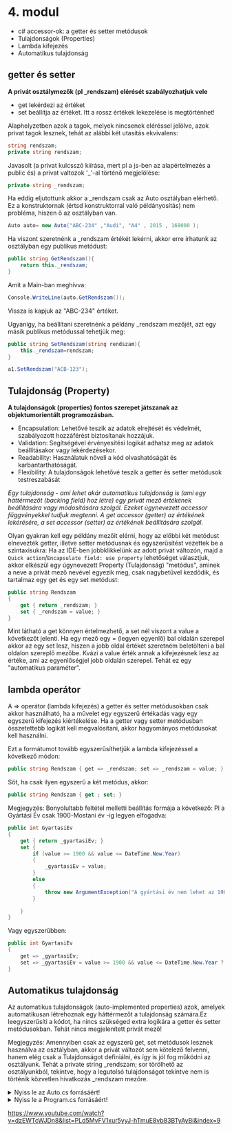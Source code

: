 # 4. modul

- c# accessor-ok: a getter és setter metódusok
- Tulajdonságok (Properties)
- Lambda kifejezés
- Automatikus tulajdonság


## getter és setter
**A privát osztálymezők (pl _rendszam) elérését szabályozhatjuk vele**
- get lekérdezi az értéket
- set beállítja az értéket. Itt a rossz értékek lekezelése is megtörténhet!

Alaphelyzetben azok a tagok, melyek nincsenek eléréssel jelölve, azok privat tagok lesznek, tehát az alábbi két utasítás ekvivalens:
```c#
string rendszam;
private string rendszam;
```

Javasolt (a privat kulcsszó kiírása, mert pl a js-ben az alapértelmezés a public és) a privat valtozok '_'-al történő megjelölése:
```c#
private string _rendszam; 
```
Ha eddig eljutottunk akkor a _rendszam csak az Auto osztályban elérhető. Ez a konstruktornak (értsd konstruktorral való példányosítás) nem probléma, hiszen ő az osztályban van. 
```c#
Auto auto= new Auto("ABC-234" ,"Audi", "A4" , 2015 , 168000 );
```
Ha viszont szeretnénk a _rendszam értékét lekérni, akkor erre írhatunk az osztályban egy publikus metódust:
```c#
public string GetRendszam(){
    return this._rendszam;
}
```
Amit a Main-ban meghívva:
```c#
Console.WriteLine(auto.GetRendszam());
```
Vissza is kapjuk az "ABC-234" értéket.

Ugyanígy, ha beállítani szeretnénk a példány _rendszam mezőjét, azt egy másik publikus metódussal tehetjük meg:
```c#
public string SetRendszam(string rendszam){
    this._rendszam=rendszam;
}
```
```c#
a1.SetRendszam("ACB-123");
```

## Tulajdonság (Property)

**A tulajdonságok (properties) fontos szerepet játszanak az objektumorientált programozásban.**
- Encapsulation: Lehetővé teszik az adatok elrejtését és védelmét, szabályozott hozzáférést biztosítanak hozzájuk.
- Validation: Segítségével érvényesítési logikát adhatsz meg az adatok beállításakor vagy lekérdezésekor.
- Readability: Használatuk növeli a kód olvashatóságát és karbantarthatóságát. 
- Flexibility: A tulajdonságok lehetővé teszik a getter és setter metódusok testreszabását

*Egy tulajdonság - ami lehet akár automatikus tulajdonság is (ami egy háttérmezőt (backing field) hoz létre) egy privát mező értékének beállítására vagy módosítására szolgál. Ezeket úgynevezett accessor függvényekkel tudjuk megtenni. A get accessor (getter) az értékének lekérésére, a set accessor (setter) az értékének beállítására szolgál.*

Olyan gyakran kell egy példány mezőit elérni, hogy az előbbi két metódust elnevezték getter, illetve setter metódusnak és egyszerűsítést vezettek be a szintaxisukra:
Ha az IDE-ben jobbklikkelünk az adott privát változón, majd a `Quick action`/`Encapsulate field: use property` lehetőséget választjuk, akkor elkészül egy úgynevezett Property (Tulajdonság) "metódus", aminek a neve a privát mező nevével egyezik meg, csak nagybetűvel kezdődik, és tartalmaz egy get és egy set metódust:
```c#
public string Rendszam
{
    get { return _rendszam; }
    set { _rendszam = value; }
}
```
Mint látható a get könnyen értelmezhető, a set nél viszont a value a következőt jelenti.
Ha egy mező egy = (legyen egyenlő) bal oldalán szerepel akkor az egy set lesz, hiszen a jobb oldal értékét szeretném beletölteni a bal oldalon szereplő mezőbe. Kvázi a value érték annak a kifejezésnek lesz az értéke, ami az egyenlőségjel jobb oldalán szerepel. Tehát ez egy "automatikus paraméter".

## lambda operátor
A => operátor (lambda kifejezés) a getter és setter metódusokban csak akkor használható, ha a művelet egy egyszerű értékadás vagy egy egyszerű kifejezés kiértékelése. Ha a getter vagy setter metódusban összetettebb logikát kell megvalósítani, akkor hagyományos metódusokat kell használni.

Ezt a formátumot tovább egyszerűsíthetjük a lambda kifejezéssel a következő módon:
```c#
public string Rendszam { get => _rendszam; set => _rendszam = value; }
```

Sőt, ha csak ilyen egyszerű a két metódus, akkor:
```c#
public string Rendszam { get ; set; }
```

Megjegyzés: Bonyolultabb feltétel melletti beállítás formája a következő: Pl a Gyártási Év csak 1900-Mostani év -ig legyen elfogadva:
```c#
public int GyartasiEv
{
    get { return _gyartasiEv; }
    set {
        if (value >= 1900 && value <= DateTime.Now.Year)
        {
            _gyartasiEv = value;
        }
        else
        {
            throw new ArgumentException("A gyártási év nem lehet az 1900-2024 intervallumon kívül.");
        }

    }
}
```

Vagy egyszerűbben:
```c#
public int GyartasiEv
{
    get => _gyartasiEv;
    set => _gyartasiEv = value >= 1900 && value <= DateTime.Now.Year ? value : throw new ArgumentException("A gyártási év nem lehet az 1900-2024 intervallumon kívül.");
}
```


## Automatikus tulajdonság
Az automatikus tulajdonságok (auto-implemented properties) azok, amelyek automatikusan létrehoznak egy háttérmezőt a tulajdonság számára.Ez leegyszerűsíti a kódot, ha nincs szükséged extra logikára a getter és setter metódusokban. Tehát nincs megjelenített privát mező!

Megjegyzés: Amennyiben csak az egyszerű get, set metódusok lesznek használva az osztályban, akkor a privát változót sem kötelező felvenni, hanem elég csak a Tulajdonságot definiálni, és így is jól fog működni az osztályunk. Tehát a private string _rendszam; sor törölhető az osztályunkból, tekintve, hogy a legutolsó tulajdonságot tekintve nem is történik közvetlen hivatkozás _rendszam mezőre. 



<details>
<summary>Nyiss le az Auto.cs forrásáért!</summary>

### `Auto.cs` példa:
```c#
    class Auto
    {
        private string _rendszam;

        public void SetRendszam(string rendszam)
        {
            this._rendszam = rendszam;
        }

        private string _marka;

        public string GetMarka()
        {
            return this._marka;
        }

        public void SetMarka(string marka)
        {
            this._marka = marka;
        }

        private string _tipus;
        
        public string Tipus {
            get { return _tipus; }
            set { _tipus = value; }
        }

        private int _evjarat;
        
        public int Evjarat { get => _evjarat; set => _evjarat = value; }

        public int futottKm;

        public Auto()
        {
        }

        public Auto(string rendszam, string marka, string tipus, int evjarat, int futottKm)
        {
            this._rendszam = rendszam;
            this._marka = marka;
            this.Tipus = tipus;
            this.Evjarat = evjarat;
            this.futottKm = futottKm;
        }
    }

```
</details>

<details>
<summary>Nyiss le a Program.cs forrásáért!</summary>

### `Program.cs` példa:
```c#

using System;
using System.Collections.Generic;
using System.Linq;
using System.Text;
using System.Threading.Tasks;

namespace OOP_1_Autok
{
    class Program
    {

        static void Main(string[] args)
        {
            Random rnd = new Random();
            Auto a1 = new Auto();
            // a1.rendszam = "ACB-123";
            a1.SetRendszam("ACB-123");
            //a1.marka = "Ford";
            a1.SetMarka("Ford");
            a1.Tipus = "Mustang";
            a1.Evjarat = 2000;
            a1.futottKm = 220000;

            Auto a2= new Auto("ABC-234" ,"Audi", "A4" , 2015 , 168000 );
            Console.WriteLine(a2.GetMarka());
            string seged = a1.Tipus;
            Console.WriteLine(seged);

        }
    }
}
```
</details>

https://www.youtube.com/watch?v=dzEWTcWJDn8&list=PLd5MvFV1xur5yyJ-hTmuE8vb83BTyAyBi&index=9
